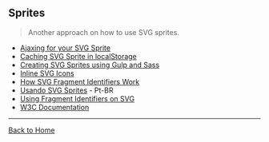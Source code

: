 ## Sprites
> Another approach on how to use SVG sprites.

* [Ajaxing for your SVG Sprite](https://css-tricks.com/ajaxing-svg-sprite/)
* [Caching SVG Sprite in localStorage](http://osvaldas.info/caching-svg-sprite-in-localstorage)
* [Creating SVG Sprites using Gulp and Sass](https://www.liquidlight.co.uk/blog/creating-svg-sprites-using-gulp-and-sass/)
* [Inline SVG Icons](https://kartikprabhu.com/article/inline-svg-icons)
* [How SVG Fragment Identifiers Work](https://css-tricks.com/svg-fragment-identifiers-work/)
* [Usando SVG Sprites](http://willianjusten.com.br/usando-svg-sprites/) - Pt-BR
* [Using Fragment Identifiers on SVG](http://www.broken-links.com/2012/08/14/better-svg-sprites-with-fragment-identifiers/)
* [W3C Documentation](http://www.w3.org/TR/SVG/linking.html#SVGFragmentIdentifiers)

---
[Back to Home](https://github.com/knbknb/awesome-svg)
